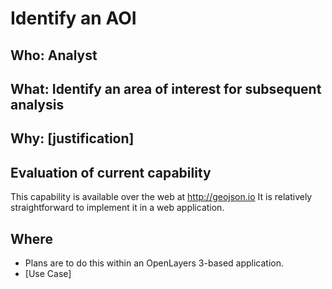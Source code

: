 # Identify an AOI

## Who: Analyst

## What: Identify an area of interest for subsequent analysis

## Why: [justification]

## Evaluation of current capability
This capability is available over the web at http://geojson.io
It is relatively straightforward to implement it in a web application. 


## Where
* Plans are to do this within an OpenLayers 3-based application.
* [Use Case]
